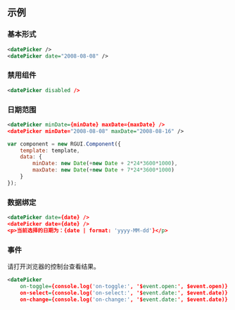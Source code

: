 ## 示例
### 基本形式

<div class="m-example"></div>

```xml
<datePicker />
<datePicker date="2008-08-08" />
```

### 禁用组件

<div class="m-example"></div>

```xml
<datePicker disabled />
```

### 日期范围

<div class="m-example"></div>

```xml
<datePicker minDate={minDate} maxDate={maxDate} />
<datePicker minDate="2008-08-08" maxDate="2008-08-16" />
```

```javascript
var component = new RGUI.Component({
    template: template,
    data: {
        minDate: new Date(+new Date + 2*24*3600*1000),
        maxDate: new Date(+new Date + 7*24*3600*1000)
    }
});
```

### 数据绑定

<div class="m-example"></div>

```xml
<datePicker date={date} />
<datePicker date={date} />
<p>当前选择的日期为：{date | format: 'yyyy-MM-dd'}</p>
```

### 事件

请打开浏览器的控制台查看结果。

<div class="m-example"></div>

```xml
<datePicker
    on-toggle={console.log('on-toggle:', '$event.open:', $event.open)}
    on-select={console.log('on-select:', '$event.date:', $event.date)}
    on-change={console.log('on-change:', '$event.date:', $event.date)} />
```
